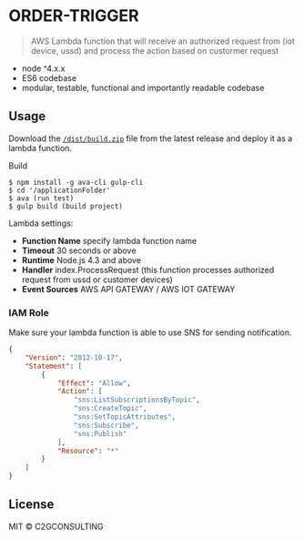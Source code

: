 # ORDER-TRIGGER
> AWS Lambda function that will receive an authorized request from (iot device, ussd) and process the action based on custormer request

* node ^4.x.x
* ES6 codebase
* modular, testable, functional and importantly readable codebase 

## Usage

Download the [`/dist/build.zip`](https://github.com/tradedepot/td-services/tree/ussd-resolver/order-trigger/dist/build.zip) file from the latest release and deploy it as a lambda function.

Build

	$ npm install -g ava-cli gulp-cli
	$ cd '/applicationFolder'
	$ ava (run test)
	$ gulp build (build project)

Lambda settings:

* **Function Name** specify lambda function name
* **Timeout** 30 seconds or above
* **Runtime** Node.js 4.3 and above
* **Handler** index.ProcessRequest (this function processes authorized request from ussd or customer devices)
* **Event Sources** AWS API GATEWAY / AWS IOT GATEWAY

### IAM Role

Make sure your lambda function is able to use SNS for sending notification.

```json
{
    "Version": "2012-10-17",
    "Statement": [
        {
            "Effect": "Allow",
            "Action": [
                "sns:ListSubscriptionsByTopic",
                "sns:CreateTopic",
                "sns:SetTopicAttributes",
                "sns:Subscribe",
                "sns:Publish"
            ],
            "Resource": "*"
        }
    ]
}
```

## License

MIT © C2GCONSULTING
